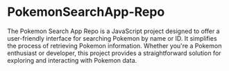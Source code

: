 # PokemonSearchApp-Repo
The Pokemon Search App Repo is a JavaScript project designed to offer a user-friendly interface for searching Pokemon by name or ID. It simplifies the process of retrieving Pokemon information. Whether you're a Pokemon enthusiast or developer, this project provides a straightforward solution for exploring and interacting with Pokemon data.
